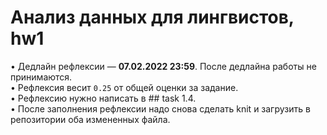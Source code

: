 # Анализ данных для лингвистов, hw1  
• Дедлайн рефлексии — **07.02.2022 23:59**. После дедлайна работы не принимаются.  
• Рефлексия весит `0.25` от общей оценки за задание.  
• Рефлексию нужно написать в ## task 1.4.  
• После заполнения рефлексии надо снова сделать knit и загрузить в репозитории оба измененных файла.
